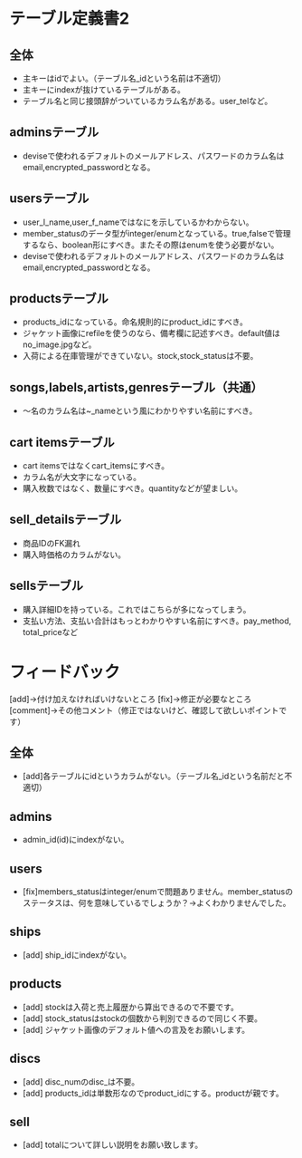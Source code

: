 # テーブル定義書2

## 全体
- 主キーはidでよい。（テーブル名_idという名前は不適切）
- 主キーにindexが抜けているテーブルがある。
- テーブル名と同じ接頭辞がついているカラム名がある。user_telなど。

## adminsテーブル
- deviseで使われるデフォルトのメールアドレス、パスワードのカラム名はemail,encrypted_passwordとなる。

## usersテーブル
- user_l_name,user_f_nameではなにを示しているかわからない。
- member_statusのデータ型がinteger/enumとなっている。true,falseで管理するなら、boolean形にすべき。またその際はenumを使う必要がない。
- deviseで使われるデフォルトのメールアドレス、パスワードのカラム名はemail,encrypted_passwordとなる。

## productsテーブル
- products_idになっている。命名規則的にproduct_idにすべき。
- ジャケット画像にrefileを使うのなら、備考欄に記述すべき。default値はno_image.jpgなど。
- 入荷による在庫管理ができていない。stock,stock_statusは不要。

## songs,labels,artists,genresテーブル（共通）
- ～名のカラム名は~_nameという風にわかりやすい名前にすべき。

## cart itemsテーブル
- cart itemsではなくcart_itemsにすべき。
- カラム名が大文字になっている。
- 購入枚数ではなく、数量にすべき。quantityなどが望ましい。

## sell_detailsテーブル
- 商品IDのFK漏れ
- 購入時価格のカラムがない。

## sellsテーブル
- 購入詳細IDを持っている。これではこちらが多になってしまう。
- 支払い方法、支払い合計はもっとわかりやすい名前にすべき。pay_method, total_priceなど


# フィードバック
[add]→付け加えなければいけないところ
[fix]→修正が必要なところ
[comment]→その他コメント（修正ではないけど、確認して欲しいポイントです）

## 全体
- [add]各テーブルにidというカラムがない。（テーブル名_idという名前だと不適切）

## admins
- admin_id(id)にindexがない。

## users
- [fix]members_statusはinteger/enumで問題ありません。member_statusのステータスは、何を意味しているでしょうか？→よくわかりませんでした。

## ships
- [add] ship_idにindexがない。

## products
- [add] stockは入荷と売上履歴から算出できるので不要です。
- [add] stock_statusはstockの個数から判別できるので同じく不要。
- [add] ジャケット画像のデフォルト値への言及をお願いします。

## discs
- [add] disc_numのdisc_は不要。
- [add] products_idは単数形なのでproduct_idにする。productが親です。

## sell
- [add] totalについて詳しい説明をお願い致します。
